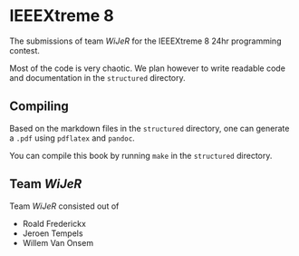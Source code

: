 IEEEXtreme 8
============

The submissions of team *WiJeR* for the IEEEXtreme 8 24hr programming contest.

Most of the code is very chaotic. We plan however to write readable code and documentation in the `structured` directory.

Compiling
---------

Based on the markdown files in the `structured` directory, one can generate a `.pdf` using `pdflatex` and `pandoc`.

You can compile this book by running `make` in the `structured` directory.

Team *WiJeR*
------------

Team *WiJeR* consisted out of

 - Roald Frederickx
 - Jeroen Tempels
 - Willem Van Onsem